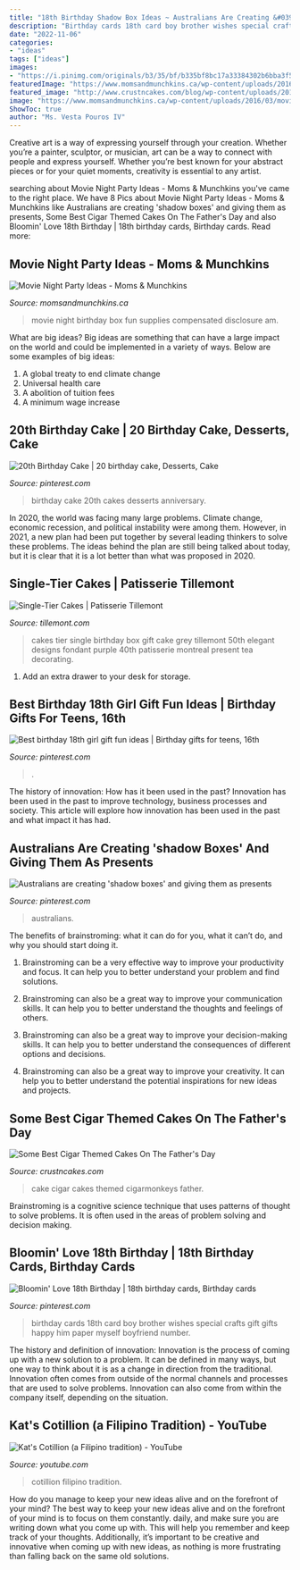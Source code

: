 ```yaml
---
title: "18th Birthday Shadow Box Ideas ~ Australians Are Creating &#039;shadow Boxes&#039; And Giving Them As Presents"
description: "Birthday cards 18th card boy brother wishes special crafts gift gifts happy him paper myself boyfriend number"
date: "2022-11-06"
categories:
- "ideas"
tags: ["ideas"]
images:
- "https://i.pinimg.com/originals/b3/35/bf/b335bf8bc17a33384302b6bba3f5c2dd.jpg"
featuredImage: "https://www.momsandmunchkins.ca/wp-content/uploads/2016/03/movie-night-party-copy.jpg"
featured_image: "http://www.crustncakes.com/blog/wp-content/uploads/2017/06/7178-New-Celebration-cake-with-handmade-watch-and-cigar-and-run-out-initials.jpg"
image: "https://www.momsandmunchkins.ca/wp-content/uploads/2016/03/movie-night-party-copy.jpg"
ShowToc: true
author: "Ms. Vesta Pouros IV"
---
```



Creative art is a way of expressing yourself through your creation. Whether you’re a painter, sculptor, or musician, art can be a way to connect with people and express yourself. Whether you’re best known for your abstract pieces or for your quiet moments, creativity is essential to any artist.

	

		
searching about Movie Night Party Ideas - Moms &amp; Munchkins you've came to the right place. We have 8 Pics about Movie Night Party Ideas - Moms &amp; Munchkins like Australians are creating &#039;shadow boxes&#039; and giving them as presents, Some Best Cigar Themed Cakes On The Father&#039;s Day and also Bloomin&#039; Love 18th Birthday | 18th birthday cards, Birthday cards. Read more:
		
    
## Movie Night Party Ideas - Moms &amp; Munchkins

<img loading=lazy src="https://www.momsandmunchkins.ca/wp-content/uploads/2016/03/movie-night-party-copy.jpg" onerror="this.onerror=null;this.src='https://tse1.mm.bing.net/th?id=OIP.Rr1p7Kab33rtlYziFqVmAAHaNT&amp;pid=15.1';" alt="Movie Night Party Ideas - Moms &amp; Munchkins">

_Source: momsandmunchkins.ca_

>movie night birthday box fun supplies compensated disclosure am. 

	

What are big ideas?
Big ideas are something that can have a large impact on the world and could be implemented in a variety of ways. Below are some examples of big ideas: 
1. A global treaty to end climate change 
2. Universal health care 
3. A abolition of tuition fees 
4. A minimum wage increase 

    
## 20th Birthday Cake | 20 Birthday Cake, Desserts, Cake

<img loading=lazy src="https://i.pinimg.com/originals/71/04/c8/7104c874fd6bead393076a68e7efdbdf.jpg" onerror="this.onerror=null;this.src='https://tse3.mm.bing.net/th?id=OIP.8e_NcSTsycSNLgUVQph9LgHaJ6&amp;pid=15.1';" alt="20th Birthday Cake | 20 birthday cake, Desserts, Cake">

_Source: pinterest.com_

>birthday cake 20th cakes desserts anniversary. 

	

In 2020, the world was facing many large problems. Climate change, economic recession, and political instability were among them. However, in 2021, a new plan had been put together by several leading thinkers to solve these problems. The ideas behind the plan are still being talked about today, but it is clear that it is a lot better than what was proposed in 2020.

    
## Single-Tier Cakes | Patisserie Tillemont

<img loading=lazy src="http://www.tillemont.com/wp-content/uploads/photo-gallery-plugin/photo-gallery/import/single-tier-cakes-gray-birthday-gift-box-3.jpg" onerror="this.onerror=null;this.src='https://tse2.mm.bing.net/th?id=OIP.-U6SAh8tBHOWO46qbDRb9wHaIw&amp;pid=15.1';" alt="Single-Tier Cakes | Patisserie Tillemont">

_Source: tillemont.com_

>cakes tier single birthday box gift cake grey tillemont 50th elegant designs fondant purple 40th patisserie montreal present tea decorating. 

	

1. Add an extra drawer to your desk for storage.

    
## Best Birthday 18th Girl Gift Fun Ideas | Birthday Gifts For Teens, 16th

<img loading=lazy src="https://i.pinimg.com/736x/99/64/4a/99644ac981b4599f7e3523a87ea37a69.jpg" onerror="this.onerror=null;this.src='https://tse3.mm.bing.net/th?id=OIP.YGFebMhubLlja4vwrgB2BAAAAA&amp;pid=15.1';" alt="Best birthday 18th girl gift fun ideas | Birthday gifts for teens, 16th">

_Source: pinterest.com_

>. 

	

The history of innovation: How has it been used in the past?
Innovation has been used in the past to improve technology, business processes and society. This article will explore how innovation has been used in the past and what impact it has had.

    
## Australians Are Creating &#039;shadow Boxes&#039; And Giving Them As Presents

<img loading=lazy src="https://i.pinimg.com/736x/6d/ce/5c/6dce5c88acf1d59914bc88aceaf1608f.jpg" onerror="this.onerror=null;this.src='https://tse4.mm.bing.net/th?id=OIP.HH-_AhS9InSDrubFhNXDlgHaJ3&amp;pid=15.1';" alt="Australians are creating &#039;shadow boxes&#039; and giving them as presents">

_Source: pinterest.com_

>australians. 

	

The benefits of brainstroming: what it can do for you, what it can’t do, and why you should start doing it.
1. Brainstroming can be a very effective way to improve your productivity and focus. It can help you to better understand your problem and find solutions.
2. Brainstroming can also be a great way to improve your communication skills. It can help you to better understand the thoughts and feelings of others.

3. Brainstroming can also be a great way to improve your decision-making skills. It can help you to better understand the consequences of different options and decisions.

4. Brainstroming can also be a great way to improve your creativity. It can help you to better understand the potential inspirations for new ideas and projects.

    
## Some Best Cigar Themed Cakes On The Father&#039;s Day

<img loading=lazy src="http://www.crustncakes.com/blog/wp-content/uploads/2017/06/7178-New-Celebration-cake-with-handmade-watch-and-cigar-and-run-out-initials.jpg" onerror="this.onerror=null;this.src='https://tse4.mm.bing.net/th?id=OIP.iYSTzjuSTeeXK-SN_bQpewHaG5&amp;pid=15.1';" alt="Some Best Cigar Themed Cakes On The Father&#039;s Day">

_Source: crustncakes.com_

>cake cigar cakes themed cigarmonkeys father. 

	

Brainstroming is a cognitive science technique that uses patterns of thought to solve problems. It is often used in the areas of problem solving and decision making.

    
## Bloomin&#039; Love 18th Birthday | 18th Birthday Cards, Birthday Cards

<img loading=lazy src="https://i.pinimg.com/originals/b3/35/bf/b335bf8bc17a33384302b6bba3f5c2dd.jpg" onerror="this.onerror=null;this.src='https://tse4.mm.bing.net/th?id=OIP.AFjQ1FPQHP537EawlgMtrAHaIJ&amp;pid=15.1';" alt="Bloomin&#039; Love 18th Birthday | 18th birthday cards, Birthday cards">

_Source: pinterest.com_

>birthday cards 18th card boy brother wishes special crafts gift gifts happy him paper myself boyfriend number. 

	

The history and definition of innovation:
Innovation is the process of coming up with a new solution to a problem. It can be defined in many ways, but one way to think about it is as a change in direction from the traditional. Innovation often comes from outside of the normal channels and processes that are used to solve problems. Innovation can also come from within the company itself, depending on the situation.

    
## Kat&#039;s Cotillion (a Filipino Tradition) - YouTube

<img loading=lazy src="https://i.ytimg.com/vi/Db-SyB1Tntc/maxresdefault.jpg" onerror="this.onerror=null;this.src='https://tse2.mm.bing.net/th?id=OIP.zaVdJdUJPJOVkMmesWk_IwHaEK&amp;pid=15.1';" alt="Kat&#039;s Cotillion (a Filipino tradition) - YouTube">

_Source: youtube.com_

>cotillion filipino tradition. 

	

How do you manage to keep your new ideas alive and on the forefront of your mind?
The best way to keep your new ideas alive and on the forefront of your mind is to focus on them constantly. daily, and make sure you are writing down what you come up with. This will help you remember and keep track of your thoughts. Additionally, it’s important to be creative and innovative when coming up with new ideas, as nothing is more frustrating than falling back on the same old solutions.

